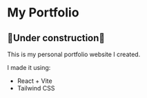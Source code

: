 # My Portfolio

## 🚧Under construction🚧

This is my personal portfolio website I created.

I made it using:
- React + Vite
- Tailwind CSS

